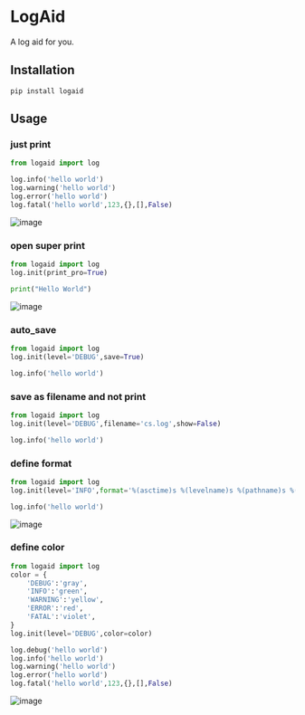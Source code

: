 # LogAid

A log aid for you.

## Installation
```console
pip install logaid
```

## Usage 
### just print
```python
from logaid import log

log.info('hello world')
log.warning('hello world')
log.error('hello world')
log.fatal('hello world',123,{},[],False)
```
![image](static/screenshot-20240927-175011.png)
### open super print
```python
from logaid import log
log.init(print_pro=True)

print("Hello World")
```
![image](static/screenshot-20240929-103230.png)
### auto_save
```python
from logaid import log
log.init(level='DEBUG',save=True)

log.info('hello world')
```
### save as filename and not print
```python
from logaid import log
log.init(level='DEBUG',filename='cs.log',show=False)

log.info('hello world')
```
### define format
```python
from logaid import log
log.init(level='INFO',format='%(asctime)s %(levelname)s %(pathname)s %(lineno)d: %(message)s')

log.info('hello world')

```
![image](static/screenshot-20240929-152333.png)
### define color
```python
from logaid import log
color = {
    'DEBUG':'gray',
    'INFO':'green',
    'WARNING':'yellow',
    'ERROR':'red',
    'FATAL':'violet',
}
log.init(level='DEBUG',color=color)

log.debug('hello world')
log.info('hello world')
log.warning('hello world')
log.error('hello world')
log.fatal('hello world',123,{},[],False)
```
![image](static/screenshot-20240929-153019.png)